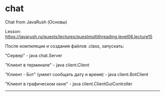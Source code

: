# chat
Chat from JavaRush
(Основы)

Lesson: 
https://javarush.ru/quests/lectures/questmultithreading.level06.lecture15

После компиляции и создания файлов .class, запускать:

"Сервер" - java chat.Server

"Клиент в терминале" - java client.Client

"Клиент - Бот" (умеет сообщать дату и время) - java client.BotClient

"Клиент в графическом окне" - java client.ClientGuiController


-----
